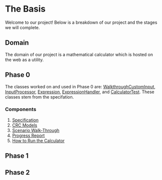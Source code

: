 # The Basis

Welcome to our project! Below is a breakdown of our project and the stages we will complete. 

## Domain

The domain of our project is a mathematical calculator which is hosted on the web as a utility.

## Phase 0

The classes worked on and used in Phase 0 are: [WalkthroughCustomInput](https://github.com/CSC207-UofT/course-project-the-basis/blob/main/src/main/java/WalkthroughCustomInput.java), [InputProcessor](https://github.com/CSC207-UofT/course-project-the-basis/blob/main/src/main/java/InputProcessor.java), [Expression](https://github.com/CSC207-UofT/course-project-the-basis/blob/main/src/main/java/Expression.java), [ExpressionHandler](https://github.com/CSC207-UofT/course-project-the-basis/blob/main/src/main/java/ExpressionHandler.java), and [CalculatorTest](https://github.com/CSC207-UofT/course-project-the-basis/blob/main/src/test/java/CalculatorTest.java). These classes stem from the specifation.

### Components

1. [Specification](https://github.com/CSC207-UofT/course-project-the-basis/blob/main/specification.md)
2. [CRC Models](https://github.com/CSC207-UofT/course-project-the-basis/blob/main/Calculator%20CRC%20Model.pdf)
3. [Scenario Walk-Through](https://github.com/CSC207-UofT/course-project-the-basis/blob/main/Scenario%20Walkthrough.md)
4. [Progress Report](https://github.com/CSC207-UofT/course-project-the-basis/blob/main/Progress_Report.md)
5. [How to Run the Calculator](https://github.com/CSC207-UofT/course-project-the-basis/blob/main/How%20to%20Run%20the%20Calculator.md)


## Phase 1


## Phase 2



